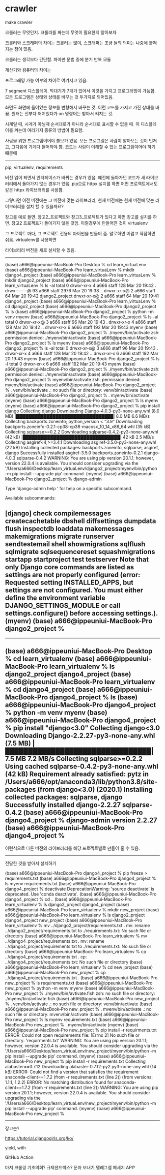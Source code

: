 # crawler
make crawler

크롤러는 무엇인지. 크롤러를 짜는데 무엇이 필요한지 알아보자

크롤러와 스크래퍼의 차이는 크롤러는 많이, 스크래퍼는 조금 둘의 의미는 나중에 붙혀지는 점이 많음. 

크롤러는 생각보다 간단함. 
파이썬 문법 중에 분기 반복 모듈 

계산기와 컴퓨터의 차이는 

프로그래밍 가능 여부의 차이로 여겨지고 있음. 

7 segment 디스플레이. 막대기가 7개가 있어서 이것을 가지고 프로그래밍이 가능함. 
모든 프로그램은 상태와 상태를 바꾸는 것 두가지로 되어있음. 

화면도 화면에 들어있는 정보를 변형해서 바꾸는 것. 이런 코드를 가지고 가진 상태를 바꿈. 
원래는 전부다 꺼져있다가 on 명령어는 받아서 켜지는 것. 

시계일 때, 시계가 아닐때 순서대로가 아니라 순서대로 표시할 수 없을 때. 
이 디스플레이를 켜는데 여러가지 종류의 방법이 필요함. 

사람을 위한 프로그램이어야 쓸모가 있음. 모든 프로그램은 사람이 알아보는 것이 먼저고, 그다음에 기계다 들어와야 함. 
코드는 사람이 이해할 수 있는 프로그램이어야 하기 떄문에

---
pip, virtualenv, requirements

버전 업이 되면서 인터페이스가 바뀌는 경우가 있음. 
예전에 돌아가던 코드가 새 라이브러리에서 돌아가지 않는 경우가 있음. 
pip으로 httpx 설치를 하면 어떤 프로젝트에서도 같은 httpx 라이브러리를 사용함. 

그렇다면 이전 버전에는 그 버전에 맞는 라이브러리, 현재 버전에는 현재 버전에 맞는 라이브러리를 설치 할 수 있을까요?

장고를 예로 들면. 장고2_프로젝트와 장고3_프로젝트가 있다고 하면 장고를 설치를 하면. 장고2 프로젝트가 돌아가지 않을 것임. 이럴경우에 만들어진 것이 virtualenv

그 프로젝트 마다, 그 프로젝트 전용의 파이썬을 만들어 줌. 말로하면 어렵고 직접하면 쉬움. 
virtualenv를 사용하면 

라이브러리 버전을 새로 설치할 수 있음. 

---
(base) a666@ippeuniui-MacBook-Pro Desktop % cd learn_virtuaLenv
(base) a666@ippeuniui-MacBook-Pro learn_virtuaLenv % mkdir django4_project
(base) a666@ippeuniui-MacBook-Pro learn_virtuaLenv % mkdir django2_project
(base) a666@ippeuniui-MacBook-Pro learn_virtuaLenv % ls -al
total 0
drwxr-xr-x   4 a666  staff   128 Mar 20 19:42 .
drwx------@ 93 a666  staff  2976 Mar 20 19:38 ..
drwxr-xr-x@  2 a666  staff    64 Mar 20 19:42 django2_project
drwxr-xr-x@  2 a666  staff    64 Mar 20 19:41 django4_project
(base) a666@ippeuniui-MacBook-Pro learn_virtuaLenv % cd django2_project 
(base) a666@ippeuniui-MacBook-Pro django2_project % ls
(base) a666@ippeuniui-MacBook-Pro django2_project % python -m venv myenv
(base) a666@ippeuniui-MacBook-Pro django2_project % ls -al
total 0
drwxr-xr-x@ 3 a666  staff   96 Mar 20 19:43 .
drwxr-xr-x  4 a666  staff  128 Mar 20 19:42 ..
drwxr-xr-x  6 a666  staff  192 Mar 20 19:43 myenv
(base) a666@ippeuniui-MacBook-Pro django2_project % ./myenv/bin/activate
zsh: permission denied: ./myenv/bin/activate
(base) a666@ippeuniui-MacBook-Pro django2_project % ls
myenv
(base) a666@ippeuniui-MacBook-Pro django2_project % ls -al
total 0
drwxr-xr-x@ 3 a666  staff   96 Mar 20 19:43 .
drwxr-xr-x  4 a666  staff  128 Mar 20 19:42 ..
drwxr-xr-x  6 a666  staff  192 Mar 20 19:43 myenv
(base) a666@ippeuniui-MacBook-Pro django2_project % ls -l
total 0
drwxr-xr-x  6 a666  staff  192 Mar 20 19:43 myenv
(base) a666@ippeuniui-MacBook-Pro django2_project % ./myenv/bin/activate
zsh: permission denied: ./myenv/bin/activate
(base) a666@ippeuniui-MacBook-Pro django2_project % myenv/bin/activate
zsh: permission denied: myenv/bin/activate
(base) a666@ippeuniui-MacBook-Pro django2_project % . venv/bin/activate
.: no such file or directory: venv/bin/activate
(base) a666@ippeuniui-MacBook-Pro django2_project % . myenv/bin/activate
(myenv) (base) a666@ippeuniui-MacBook-Pro django2_project % ls
myenv
(myenv) (base) a666@ippeuniui-MacBook-Pro django2_project % pip install django
Collecting django
  Downloading Django-4.0.3-py3-none-any.whl (8.0 MB)
     |████████████████████████████████| 8.0 MB 6.6 MB/s 
Collecting backports.zoneinfo; python_version < "3.9"
  Downloading backports.zoneinfo-0.2.1-cp38-cp38-macosx_10_14_x86_64.whl (35 kB)
Collecting sqlparse>=0.2.2
  Downloading sqlparse-0.4.2-py3-none-any.whl (42 kB)
     |████████████████████████████████| 42 kB 2.5 MB/s 
Collecting asgiref<4,>=3.4.1
  Downloading asgiref-3.5.0-py3-none-any.whl (22 kB)
Installing collected packages: backports.zoneinfo, sqlparse, asgiref, django
Successfully installed asgiref-3.5.0 backports.zoneinfo-0.2.1 django-4.0.3 sqlparse-0.4.2
WARNING: You are using pip version 20.1.1; however, version 22.0.4 is available.
You should consider upgrading via the '/Users/a666/Desktop/learn_virtuaLenv/django2_project/myenv/bin/python -m pip install --upgrade pip' command.
(myenv) (base) a666@ippeuniui-MacBook-Pro django2_project % django-admin

Type 'django-admin help <subcommand>' for help on a specific subcommand.

Available subcommands:

[django]
    check
    compilemessages
    createcachetable
    dbshell
    diffsettings
    dumpdata
    flush
    inspectdb
    loaddata
    makemessages
    makemigrations
    migrate
    runserver
    sendtestemail
    shell
    showmigrations
    sqlflush
    sqlmigrate
    sqlsequencereset
    squashmigrations
    startapp
    startproject
    test
    testserver
Note that only Django core commands are listed as settings are not properly configured (error: Requested setting INSTALLED_APPS, but settings are not configured. You must either define the environment variable DJANGO_SETTINGS_MODULE or call settings.configure() before accessing settings.).
(myenv) (base) a666@ippeuniui-MacBook-Pro django2_project % 
---

---
  (base) a666@ippeuniui-MacBook-Pro Desktop % cd learn_virtualenv
(base) a666@ippeuniui-MacBook-Pro learn_virtualenv % ls
django2_project	django4_project
(base) a666@ippeuniui-MacBook-Pro learn_virtualenv % cd django4_project
(base) a666@ippeuniui-MacBook-Pro django4_project % ls
(base) a666@ippeuniui-MacBook-Pro django4_project % python -m venv myenv
(base) a666@ippeuniui-MacBook-Pro django4_project % pip install "django<3.0"
Collecting django<3.0
  Downloading Django-2.2.27-py3-none-any.whl (7.5 MB)
     |████████████████████████████████| 7.5 MB 7.2 MB/s 
Collecting sqlparse>=0.2.2
  Using cached sqlparse-0.4.2-py3-none-any.whl (42 kB)
Requirement already satisfied: pytz in /Users/a666/opt/anaconda3/lib/python3.8/site-packages (from django<3.0) (2020.1)
Installing collected packages: sqlparse, django
Successfully installed django-2.2.27 sqlparse-0.4.2
(base) a666@ippeuniui-MacBook-Pro django4_project % django-admin version
2.2.27
(base) a666@ippeuniui-MacBook-Pro django4_project % 
---
  
  이런식으로 다른 버전의 라이브러리를 해당 프로젝트별로 만들어 줄 수 있음. 
  
  ---
  전달한 것을 받아서 설치하기 
  
  (base) a666@ippeuniui-MacBook-Pro django4_project % pip freeze > requirements.txt
(base) a666@ippeuniui-MacBook-Pro django4_project % ls
myenv			requirements.txt
(base) a666@ippeuniui-MacBook-Pro django4_project % deactivate
DeprecationWarning: 'source deactivate' is deprecated. Use 'conda deactivate'.
(base) a666@ippeuniui-MacBook-Pro django4_project % cd ..
(base) a666@ippeuniui-MacBook-Pro learn_virtualenv % ls
django2_project	django4_project
(base) a666@ippeuniui-MacBook-Pro learn_virtualenv % mkdir new_project
(base) a666@ippeuniui-MacBook-Pro learn_virtualenv % ls
django2_project	django4_project	new_project
(base) a666@ippeuniui-MacBook-Pro learn_virtualenv % mv ../django2_project/requirements.txt .
mv: rename ../django2_project/requirements.txt to ./requirements.txt: No such file or directory
(base) a666@ippeuniui-MacBook-Pro learn_virtualenv % mv ../django4_project/requirements.txt .
mv: rename ../django4_project/requirements.txt to ./requirements.txt: No such file or directory
(base) a666@ippeuniui-MacBook-Pro learn_virtualenv % cp ../django4_project/requirements.txt .
cp: ../django4_project/requirements.txt: No such file or directory
(base) a666@ippeuniui-MacBook-Pro learn_virtualenv % cd new_project
(base) a666@ippeuniui-MacBook-Pro new_project % cp ../django4_project/requirements.txt .
(base) a666@ippeuniui-MacBook-Pro new_project % ls
requirements.txt
(base) a666@ippeuniui-MacBook-Pro new_project % python -m venv myenv
(base) a666@ippeuniui-MacBook-Pro new_project % ./myenv/bin/avtivate.fish
zsh: no such file or directory: ./myenv/bin/avtivate.fish
(base) a666@ippeuniui-MacBook-Pro new_project % . venv/bin/activate
.: no such file or directory: venv/bin/activate
(base) a666@ippeuniui-MacBook-Pro new_project % . mvenv/bin/activate
.: no such file or directory: mvenv/bin/activate
(base) a666@ippeuniui-MacBook-Pro new_project % ls
myenv			requirements.txt
(base) a666@ippeuniui-MacBook-Pro new_project % . myenv/bin/activate
(myenv) (base) a666@ippeuniui-MacBook-Pro new_project % pip install -r requirments.txt
ERROR: Could not open requirements file: [Errno 2] No such file or directory: 'requirments.txt'
WARNING: You are using pip version 20.1.1; however, version 22.0.4 is available.
You should consider upgrading via the '/Users/a666/Desktop/learn_virtuaLenv/new_project/myenv/bin/python -m pip install --upgrade pip' command.
(myenv) (base) a666@ippeuniui-MacBook-Pro new_project % pip install -r requirements.txt
Collecting alabaster==0.7.12
  Downloading alabaster-0.7.12-py2.py3-none-any.whl (14 kB)
ERROR: Could not find a version that satisfies the requirement anaconda-client==1.7.2 (from -r requirements.txt (line 2)) (from versions: 1.1.1, 1.2.2)
ERROR: No matching distribution found for anaconda-client==1.7.2 (from -r requirements.txt (line 2))
WARNING: You are using pip version 20.1.1; however, version 22.0.4 is available.
You should consider upgrading via the '/Users/a666/Desktop/learn_virtuaLenv/new_project/myenv/bin/python -m pip install --upgrade pip' command.
(myenv) (base) a666@ippeuniui-MacBook-Pro new_project % 

  ---
  
  장고는?
  
  https://tutorial.djangogirls.org/ko/
  
yield, with

GitHub Action

마저 크롤링
기초의회?
규제샌드박스?
문자 보내기
텔레그램 메세지 API?

